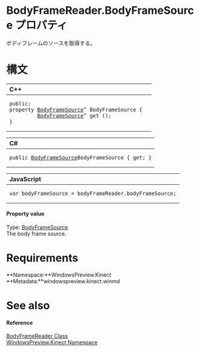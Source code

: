 BodyFrameReader.BodyFrameSource プロパティ  
========================================  

ボディフレームのソースを取得する。
<span id="syntaxSection"></span>

構文
======  

<table>
<colgroup>
<col width="100%" />
</colgroup>
<thead>
<tr class="header">
<th align="left">C++</th>
</tr>
</thead>
<tbody>
<tr class="odd">
<td align="left"><pre><code>public:  
property <a href="../../BodyFrameSource_Class.md">BodyFrameSource</a>^ BodyFrameSource {  
         <a href="../../BodyFrameSource_Class.md">BodyFrameSource</a>^ get ();  
}</code></pre></td>
</tr>
</tbody>
</table>

<table>
<colgroup>
<col width="100%" />
</colgroup>
<thead>
<tr class="header">
<th align="left">C#</th>
</tr>
</thead>
<tbody>
<tr class="odd">
<td align="left"><pre><code>public <a href="../../BodyFrameSource_Class.md">BodyFrameSource</a>BodyFrameSource { get; }</code></pre></td>
</tr>
</tbody>
</table>

<table>
<colgroup>
<col width="100%" />
</colgroup>
<thead>
<tr class="header">
<th align="left">JavaScript</th>
</tr>
</thead>
<tbody>
<tr class="odd">
<td align="left"><pre><code>var bodyFrameSource = bodyFrameReader.bodyFrameSource;</code></pre></td>
</tr>
</tbody>
</table>

<span id="ID4EU"></span>
#### Property value  

Type: [BodyFrameSource](../../BodyFrameSource_Class.md)  
 The body frame source.  

<span id="requirements"></span>

Requirements  
============  

**Namespace:**WindowsPreview.Kinect  
**Metadata:**windowspreview.kinect.winmd  

<span id="ID4ECB"></span>

See also  
========  

<span id="ID4EEB"></span>
#### Reference  

[BodyFrameReader Class](../../BodyFrameReader_Class.md)  
 [WindowsPreview.Kinect Namespace](../../../Kinect.md)  



<!--Please do not edit the data in the comment block below.-->
<!--
TOCTitle : BodyFrameSource Property
RLTitle : BodyFrameReader.BodyFrameSource Property
KeywordK : BodyFrameSource property
KeywordK : BodyFrameReader.BodyFrameSource property
KeywordF : WindowsPreview.Kinect.BodyFrameReader.BodyFrameSource
KeywordF : BodyFrameReader.BodyFrameSource
KeywordF : BodyFrameSource
KeywordF : WindowsPreview.Kinect.BodyFrameReader.BodyFrameSource
KeywordA : P:WindowsPreview.Kinect.BodyFrameReader.BodyFrameSource
AssetID : P:WindowsPreview.Kinect.BodyFrameReader.BodyFrameSource
Locale : en-us
CommunityContent : 1
APIType : Managed
APILocation : windowspreview.kinect.winmd
APIName : WindowsPreview.Kinect.BodyFrameReader.BodyFrameSource
TargetOS : Windows
TopicType : kbSyntax
DevLang : VB
DevLang : CSharp
DevLang : JavaScript
DevLang : C++
DocSet : K4Wv2
ProjType : K4Wv2Proj
Technology : Kinect for Windows
Product : Kinect for Windows SDK v2
productversion : 20
-->
